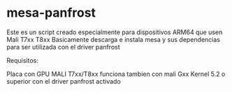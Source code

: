 # mesa-panfrost
Este es un script creado especialmente para dispositivos ARM64 que usen Mali T7xx T8xx 
Basicamente descarga e instala mesa y sus dependencias para ser utilizada con el driver panfrost

Requisitos:

Placa con GPU MALI T7xx/T8xx funciona tambien con mali Gxx
Kernel 5.2 o superior con el driver panfrost activado


